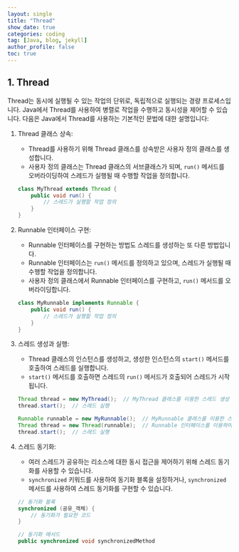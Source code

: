 ```yaml
---
layout: single
title: "Thread"
show_date: true
categories: coding
tag: [Java, blog, jekyll]
author_profile: false
toc: true
---
```


## 1. Thread

Thread는 동시에 실행될 수 있는 작업의 단위로, 독립적으로 실행되는 경량 프로세스입니다. Java에서 Thread를 사용하여 병렬로 작업을 수행하고 동시성을 제어할 수 있습니다. 다음은 Java에서 Thread를 사용하는 기본적인 문법에 대한 설명입니다:

1. Thread 클래스 상속:

   - Thread를 사용하기 위해 Thread 클래스를 상속받은 사용자 정의 클래스를 생성합니다.
   - 사용자 정의 클래스는 Thread 클래스의 서브클래스가 되며, `run()` 메서드를 오버라이딩하여 스레드가 실행될 때 수행할 작업을 정의합니다.

   ```java
   class MyThread extends Thread {
       public void run() {
           // 스레드가 실행할 작업 정의
       }
   }
   ```

2. Runnable 인터페이스 구현:

   - Runnable 인터페이스를 구현하는 방법도 스레드를 생성하는 또 다른 방법입니다.
   - Runnable 인터페이스는 `run()` 메서드를 정의하고 있으며, 스레드가 실행될 때 수행할 작업을 정의합니다.
   - 사용자 정의 클래스에서 Runnable 인터페이스를 구현하고, `run()` 메서드를 오버라이딩합니다.

   ```java
   class MyRunnable implements Runnable {
       public void run() {
           // 스레드가 실행할 작업 정의
       }
   }
   ```

3. 스레드 생성과 실행:

   - Thread 클래스의 인스턴스를 생성하고, 생성한 인스턴스의 `start()` 메서드를 호출하여 스레드를 실행합니다.
   - `start()` 메서드를 호출하면 스레드의 `run()` 메서드가 호출되어 스레드가 시작됩니다.

   ```java
   Thread thread = new MyThread();  // MyThread 클래스를 이용한 스레드 생성
   thread.start();  // 스레드 실행

   Runnable runnable = new MyRunnable();  // MyRunnable 클래스를 이용한 스레드 생성
   Thread thread = new Thread(runnable);  // Runnable 인터페이스를 이용하여 스레드 생성
   thread.start();  // 스레드 실행
   ```

4. 스레드 동기화:

   - 여러 스레드가 공유하는 리소스에 대한 동시 접근을 제어하기 위해 스레드 동기화를 사용할 수 있습니다.
   - `synchronized` 키워드를 사용하여 동기화 블록을 설정하거나, `synchronized` 메서드를 사용하여 스레드 동기화를 구현할 수 있습니다.

   ```java
   // 동기화 블록
   synchronized (공유_객체) {
       // 동기화가 필요한 코드
   }

   // 동기화 메서드
   public synchronized void synchronizedMethod
   ```

<!--
{: .notice--danger}

<div class="notice--success">
추상 클래스와 인터페이스는 모두 다형성을 구현하는 데 사용되는 중요한 개념들입니다. 추상 클래스는 상속 관계에서 기본적인 구현을 제공하면서 확장 가능한 클래스를 정의할 때 사용되고, 인터페이스는 다른 클래스들 간에 공통된 동작을 보장하기 위한 규약을 제공할 때 사용됩니다.
</div> -->
